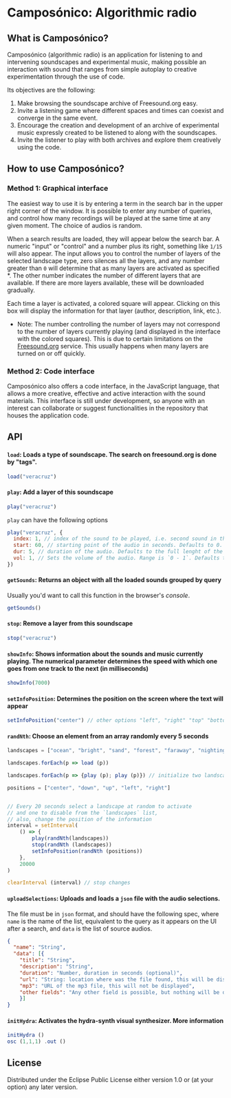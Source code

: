 # Camposónico: Algorithmic radio

## What is Camposónico?
Camposónico (algorithmic radio) is an application for listening to and intervening soundscapes and experimental music, making possible an interaction with sound that ranges from simple autoplay to creative experimentation through the use of code.

Its objectives are the following:

1. Make browsing the soundscape archive of Freesound.org easy.
1. Invite a listening game where different spaces and times can coexist and converge in the same event.
1. Encourage the creation and development of an archive of experimental music expressly created to be listened to along with the soundscapes.
1. Invite the listener to play with both archives and explore them creatively using the code.

## How to use Camposónico?
### Method 1: Graphical interface
The easiest way to use it is by entering a term in the search bar in the upper right corner of the window. It is possible to enter any number of queries, and control how many recordings will be played at the same time at any given moment. The choice of audios is random.

When a search results are loaded, they will appear below the search bar. A numeric "input" or "control" and a number plus its right, something like `1/15` will also appear. The input allows you to control the number of layers of the selected landscape type, zero silences all the layers, and any number greater than `0` will determine that as many layers are activated as specified *. The other number indicates the number of different layers that are available. If there are more layers available, these will be downloaded gradually.

Each time a layer is activated, a colored square will appear. Clicking on this box will display the information for that layer (author, description, link, etc.).

* Note: The number controlling the number of layers may not correspond to the number of layers currently playing (and displayed in the interface with the colored squares). This is due to certain limitations on the [Freesound.org](https://freesound.org) service. This usually happens when many layers are turned on or off quickly.

### Method 2: Code interface
Camposónico also offers a code interface, in the JavaScript language, that allows a more creative, effective and active interaction with the sound materials. This interface is still under development, so anyone with an interest can collaborate or suggest functionalities in the repository that houses the application code.

## API

#### `load`: Loads a type of soundscape. The search on freesound.org is done by "tags".

```js
load("veracruz")
```

#### `play`: Add a layer of this soundscape

```js
play("veracruz")
```
`play` can have the following options

```js
play("veracruz", {
  index: 1, // index of the sound to be played, i.e. second sound in the `veracruz` list. Defaults to random. Use the `getSounds()` function to see what audios are on any given list.
  start: 60, // starting point of the audio in seconds. Defaults to 0.
  dur: 5, // duration of the audio. Defaults to the full lenght of the audio.
  vol: 1, // Sets the volume of the audio. Range is `0 - 1`. Defaults to 0.75
})
```
#### `getSounds`: Returns an object with all the loaded sounds grouped by query

Usually you'd want to call this function in the browser's *console*.

```js
getSounds()
```    

#### `stop`: Remove a layer from this soundscape


```js
stop("veracruz")
```

#### `showInfo`: Shows information about the sounds and music currently playing. The numerical parameter determines the speed with which one goes from one track to the next (in milliseconds)

```js
showInfo(7000)
```

#### `setInfoPosition`: Determines the position on the screen where the text will appear

```js
setInfoPosition("center") // other options "left", "right" "top" "bottom"
```

#### `randNth`: Choose an element from an array randomly every 5 seconds

```js
landscapes = ["ocean", "bright", "sand", "forest", "faraway", "nightingale"]

landscapes.forEach(p => load (p))

landscapes.forEach(p => {play (p); play (p)}) // initialize two landscapes of each type

positions = ["center", "down", "up", "left", "right"]


// Every 20 seconds select a landscape at random to activate
// and one to disable from the `landscapes` list,
// also, change the position of the information
interval = setInterval(
    () => {
        play(randNth(landscapes))
        stop(randNth (landscapes))
        setInfoPosition(randNth (positions))
    },
    20000
)

clearInterval (interval) // stop changes
```

#### `uploadSelections`: Uploads and loads a `json` file with the audio selections.

The file must be in `json` format, and should have the following spec, where `name` is the name of the list, equivalent to the query as it appears on the UI after a search, and `data` is the list of source audios.

```json
{
  "name": "String",
  "data": [{
    "title": "String",
    "description": "String",
    "duration": "Number, duration in seconds (optional)",
    "url": "String: location where was the file found, this will be displayed",
    "mp3": "URL of the mp3 file, this will not be displayed",
    "other fields": "Any other field is possible, but nothing will be done with it, however you will be able to see this if you log the sounds to the console with getSounds()... it is useful for notes."
    }]
}
```

#### `initHydra`: Activates the hydra-synth visual synthesizer. More information

```js
initHydra ()
osc (1,1,1) .out ()
```

## License
Distributed under the Eclipse Public License either version 1.0 or (at
your option) any later version.
